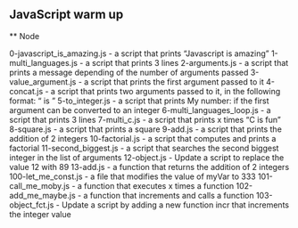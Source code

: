 ## JavaScript warm up
** Node

0-javascript_is_amazing.js - a script that prints “Javascript is amazing”
1-multi_languages.js - a script that prints 3 lines
2-arguments.js - a script that prints a message depending of the number of arguments passed
3-value_argument.js - a script that prints the first argument passed to it
4-concat.js -  a script that prints two arguments passed to it, in the following format: “ is ”
5-to_integer.js - a script that prints My number: <first argument converted in integer> if the first argument can be converted to an integer
6-multi_languages_loop.js - a script that prints 3 lines
7-multi_c.js - a script that prints x times “C is fun”
8-square.js - a script that prints a square
9-add.js - a script that prints the addition of 2 integers
10-factorial.js - a script that computes and prints a factorial
11-second_biggest.js - a script that searches the second biggest integer in the list of arguments
12-object.js - Update a script to replace the value 12 with 89
13-add.js - a function that returns the addition of 2 integers
100-let_me_const.js - a file that modifies the value of myVar to 333
101-call_me_moby.js - a function that executes x times a function
102-add_me_maybe.js - a function that increments and calls a function
103-object_fct.js - Update a script by adding a new function incr that increments the integer value

